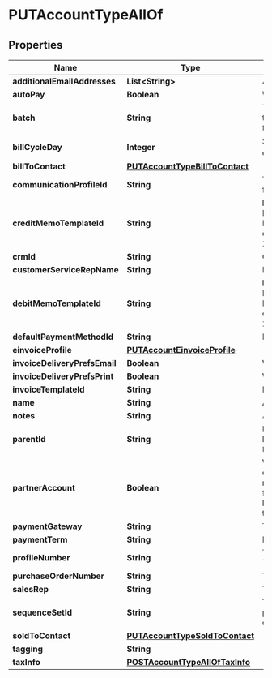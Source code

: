 

# PUTAccountTypeAllOf


## Properties

| Name | Type | Description | Notes |
|------------ | ------------- | ------------- | -------------|
|**additionalEmailAddresses** | **List&lt;String&gt;** | A list of additional email addresses to receive email notifications. Use commas to separate email addresses.  |  [optional] |
|**autoPay** | **Boolean** | Whether future payments are to be automatically billed when they are due.   |  [optional] |
|**batch** | **String** | The alias name given to a batch. A string of 50 characters or less.  **Note**: By default, you have 50 configurable account batches. To increase the limit to 200 batches, you must have the &lt;a href&#x3D;\&quot;https://knowledgecenter.zuora.com/Zuora_Central_Platform/Performance_Booster_Elite\&quot; target&#x3D;\&quot;_blank\&quot;&gt;Performance Booster Elite&lt;/a&gt; package.  |  [optional] |
|**billCycleDay** | **Integer** | Sets the bill cycle day (BCD) for the charge. The BCD determines which day of the month the customer is billed. Values: Any activated system-defined bill cycle day （&#x60;1&#x60;-&#x60;31&#x60;）  |  [optional] |
|**billToContact** | [**PUTAccountTypeBillToContact**](PUTAccountTypeBillToContact.md) |  |  [optional] |
|**communicationProfileId** | **String** | The ID of the communication profile that this account is linked to.  You can provide either or both of the &#x60;communicationProfileId&#x60; and &#x60;profileNumber&#x60; fields.  If both are provided, the request will fail if they do not refer to the same communication profile.  |  [optional] |
|**creditMemoTemplateId** | **String** | **Note:** This field is only available if you have [Invoice Settlement](https://knowledgecenter.zuora.com/Billing/Billing_and_Payments/Invoice_Settlement) enabled. The Invoice Settlement feature is generally available as of Zuora Billing Release 296 (March 2021). This feature includes Unapplied Payments, Credit and Debit Memo, and Invoice Item Settlement. If you want to enable Invoice Settlement, see [Invoice Settlement Enablement and Checklist Guide](https://knowledgecenter.zuora.com/Billing/Billing_and_Payments/Invoice_Settlement/Invoice_Settlement_Migration_Checklist_and_Guide) for more information.  The unique ID of the credit memo template, configured in **Billing Settings** &gt; **Manage Billing Document Configuration** through the Zuora UI. For example, 2c92c08a6246fdf101626b1b3fe0144b.  |  [optional] |
|**crmId** | **String** | CRM account ID for the account, up to 100 characters.  |  [optional] |
|**customerServiceRepName** | **String** | Name of the account’s customer service representative, if applicable.  |  [optional] |
|**debitMemoTemplateId** | **String** | **Note:** This field is only available if you have [Invoice Settlement](https://knowledgecenter.zuora.com/Billing/Billing_and_Payments/Invoice_Settlement) enabled. The Invoice Settlement feature is generally available as of Zuora Billing Release 296 (March 2021). This feature includes Unapplied Payments, Credit and Debit Memo, and Invoice Item Settlement. If you want to enable Invoice Settlement, see [Invoice Settlement Enablement and Checklist Guide](https://knowledgecenter.zuora.com/Billing/Billing_and_Payments/Invoice_Settlement/Invoice_Settlement_Migration_Checklist_and_Guide) for more information.  The unique ID of the debit memo template, configured in **Billing Settings** &gt; **Manage Billing Document Configuration** through the Zuora UI. For example, 2c92c08d62470a8501626b19d24f19e2.  |  [optional] |
|**defaultPaymentMethodId** | **String** | ID of the default payment method for the account.  Values: a valid ID for an existing payment method.  |  [optional] |
|**einvoiceProfile** | [**PUTAccountEinvoiceProfile**](PUTAccountEinvoiceProfile.md) |  |  [optional] |
|**invoiceDeliveryPrefsEmail** | **Boolean** | Whether the customer wants to receive invoices through email.   The default value is &#x60;false&#x60;.  |  [optional] |
|**invoiceDeliveryPrefsPrint** | **Boolean** | Whether the customer wants to receive printed invoices, such as through postal mail.  The default value is &#x60;false&#x60;.  |  [optional] |
|**invoiceTemplateId** | **String** | Invoice template ID, configured in Billing Settings in the Zuora UI.  |  [optional] |
|**name** | **String** | Account name, up to 255 characters.  |  [optional] |
|**notes** | **String** | A string of up to 65,535 characters.  |  [optional] |
|**parentId** | **String** | Identifier of the parent customer account for this Account object. The length is 32 characters. Use this field if you have &lt;a href&#x3D;\&quot;https://knowledgecenter.zuora.com/Billing/Subscriptions/Customer_Accounts/A_Customer_Account_Introduction#Customer_Hierarchy\&quot; target&#x3D;\&quot;_blank\&quot;&gt;Customer Hierarchy&lt;/a&gt; enabled. |  [optional] |
|**partnerAccount** | **Boolean** | Whether the customer account is a partner, distributor, or reseller.    You can set this field to &#x60;true&#x60; if you have business with distributors or resellers, or operating in B2B model to manage numerous subscriptions through concurrent API requests. After this field is set to &#x60;true&#x60;, the calculation of account metrics is performed asynchronously during operations such as subscription creation, order changes, invoice generation, and payments.   **Note**: This field is available only if you have the &lt;a href&#x3D;\&quot;https://knowledgecenter.zuora.com/Zuora_Billing/Manage_customer_accounts/AAA_Overview_of_customer_accounts/Reseller_Account\&quot; target&#x3D;\&quot;_blank\&quot;&gt;Reseller Account&lt;/a&gt; feature enabled.  |  [optional] |
|**paymentGateway** | **String** | The name of the payment gateway instance. If null or left unassigned, the Account will use the Default Gateway.  |  [optional] |
|**paymentTerm** | **String** | Payment terms for this account. Possible values are &#x60;Due Upon Receipt&#x60;, &#x60;Net 30&#x60;, &#x60;Net 60&#x60;, &#x60;Net 90&#x60;. |  [optional] |
|**profileNumber** | **String** | The number of the communication profile that this account is linked to.  You can provide either or both of the &#x60;communicationProfileId&#x60; and &#x60;profileNumber&#x60; fields.  If both are provided, the request will fail if they do not refer to the same communication profile.  |  [optional] |
|**purchaseOrderNumber** | **String** | The purchase order number provided by your customer for services, products, or both purchased. |  [optional] |
|**salesRep** | **String** | The name of the sales representative associated with this account, if applicable. Maximum of 50 characters. |  [optional] |
|**sequenceSetId** | **String** | The ID of the billing document sequence set to assign to the customer account.   The billing documents to generate for this account will adopt the prefix and starting document number configured in the sequence set.  If a customer account has no assigned billing document sequence set, billing documents generated for this account adopt the prefix and starting document number from the default sequence set.  |  [optional] |
|**soldToContact** | [**PUTAccountTypeSoldToContact**](PUTAccountTypeSoldToContact.md) |  |  [optional] |
|**tagging** | **String** |  |  [optional] |
|**taxInfo** | [**POSTAccountTypeAllOfTaxInfo**](POSTAccountTypeAllOfTaxInfo.md) |  |  [optional] |



